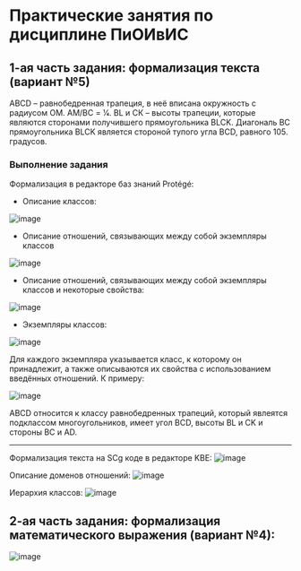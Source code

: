 # Практические занятия по дисциплине ПиОИвИС
## 1-ая часть задания: формализация текста (вариант №5)
АВСD – равнобедренная трапеция, в неё вписана окружность с радиусом ОМ. АМ/ВС = 1⁄4. BL и
СК – высоты трапеции, которые являются сторонами получившего прямоугольника BLCK.
Диагональ BC прямоугольника BLCK является стороной тупого угла BCD, равного 105.
градусов.
### Выполнение задания
Формализация в редакторе баз знаний Protégé:
- Описание классов:

![image](https://github.com/iis-32170x/RPIIS/assets/147048129/9b1c7b90-72ad-45ae-871b-f259a0bb8ef9)

- Описание отношений, связывающих между собой экземпляры классов

![image](https://github.com/iis-32170x/RPIIS/assets/147048129/cb1feaa7-b80b-4b32-b3b5-3412f4d177e3)

- Описание отношений, связывающих между собой экземпляры классов и некоторые свойства:

![image](https://github.com/iis-32170x/RPIIS/assets/147048129/07ad1e94-c72f-4aa9-be74-e96e48b2bf58)

- Экземпляры классов:

![image](https://github.com/iis-32170x/RPIIS/assets/147048129/a095428e-e1b4-4ce9-acb0-174c78a3ad92)


Для каждого экземпляра указывается класс, к которому он принадлежит, а также описываются их свойства с использованием введённых отношений. К примеру:

![image](https://github.com/iis-32170x/RPIIS/assets/147048129/3ec14013-2df3-4db3-81e0-6694d49732f8)

ABCD относится к классу равнобедренных трапеций, который явлеятся подклассом многоугольников, имеет угол BCD, высоты BL и CK и стороны BC и AD.



---

Формализация текста на SCg коде в редакторе KBE:
![image](https://github.com/iis-32170x/RPIIS/assets/147048129/2840ff9e-44d0-48cb-b2e4-1b9ceb09e9df)

Описание доменов отношений:
![image](https://github.com/iis-32170x/RPIIS/assets/147048129/435553c6-a843-42a3-995a-84046ebfed16)

Иерархия классов:
![image](https://github.com/iis-32170x/RPIIS/assets/147048129/7ce34d48-7f27-41af-bf2e-077de74ba4d4)

## 2-ая часть задания: формализация математического выражения (вариант №4):
![image](https://github.com/iis-32170x/RPIIS/assets/147048129/3f718b3c-0736-4e89-be9b-708beb7536f5)


